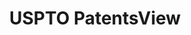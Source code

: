 ---
bigquery: https://console.cloud.google.com/bigquery?p=patents-public-data&d=patentsview&page=dataset
citation: Attribution should be given to PatentsView for use, distribution, or derivative
  works.
code: https://github.com/CSSIP-AIR/PatentsView-Code-Snippets/
contributors: USPTO
cost: None
description: 'PatentsView includes US patent data including raw data (summaries, applications,
  pregrant applications), disambugations of inventors and assignees, and inventor
  gender estimates.  Also foreign priority data, # of figures and sheets, and government
  interest statements.'
documentation: https://patentsview.org/query/builder-faqs
last_edit: 04/10/2022, 07:40:32
location: https://patentsview.org/
maintained_by: USPTO
record_creation_timestamp: 12/2/2020 17:20:46
schema_fields:
- role
- assignee_id
- _102_date
- citation_id
- latitude
- type
- filename
- subclass
- disamb_inventor_id_20170307
- state
- category_id
- rawassignee_id
- abstract
- text
- withdrawn
- county_fips
- state_fips
- f102_date
- disamb_inventor_id_20181127
- group_id
- term_extension
- lapse_of_patent
- kind
- name_last
- lname
- disclaimer_date
- longitude
- subsection_id
- disamb_inventor_id_20200929
- disamb_assignee_id_20190820
- disamb_inventor_id_20200630
- relkind
- num_claims
- level_two
- disamb_inventor_id_20180528
- organization
- term_grant
- disamb_assignee_id_20200630
- name_first
- contract_award_number
- category
- subgroup_id
- disamb_inventor_id_20191231
- subcategory_id
- exemplary
- male
- num
- attribution_status
- term_disclaimer
- patent_id
- sequence
- id
- inventor_id
- disamb_inventor_id_20190820
- applicant_type
- field_id
- name
- level_three
- disamb_inventor_id_20200331
- disamb_inventor_id_20201229
- sector_title
- lawyer_id
- main_group
- country_transformed
- num_figures
- rule_47
- section_id
- disamb_inventor_id_20190312
- num_sheets
- status
- level_one
- length
- date
- classification_level
- mainclass_id
- disamb_assignee_id_20191231
- gi_statement
- doctype
- disamb_assignee_id_20181127
- subclass_id
- reldocno
- classification_data_source
- male_flag
- disamb_assignee_id_20191008
- country
- organization_id
- disamb_assignee_id_20200929
- latlong
- disamb_assignee_id_20200331
- city
- disamb_inventor_id_20171003
- latin_name
- dependent
- rawlocation_id
- series_code
- rawinventor_id
- number
- title
- classification_status
- _371_date
- fname
- ipc_version_indicator
- disamb_inventor_id_20170808
- designation
- field_title
- action_date
- county
- disamb_assignee_id_20190312
- disamb_inventor_id_20171226
- uuid
- symbol_position
- disamb_inventor_id_20191008
- doc_type
- section
- location_id
- f371_date
- publication_number
- classification_value
- group
- application_id
- rel_id
- deceased
- subgroup
- variety
- ipc_class
shortname: patentsview
tags:
- disambiguation
- United States
- gender
terms_of_use: Creative Commons Attribution 4.0 International License.
timeframe: 1963-1999
title: USPTO PatentsView
uuid: cf1780b1-e265-4e49-8d1d-83b9cfe0fd9a
---